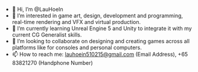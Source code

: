 - 👋 Hi, I’m @LauHoeIn
- 👀 I’m interested in game art, design, development and programming, real-time rendering and VFX and virtual production.
- 🌱 I’m currently learning Unreal Engine 5 and Unity to integrate it with my current CG Generalist skills.
- 💞️ I’m looking to collaborate on designing and creating games across all platforms like for consoles and personal computers.
- 📫 How to reach me: lauhoein510215@gmail.com (Email Address), +65 83821270 (Handphone Number)   
<!---
LauHoeIn/LauHoeIn is a ✨ special ✨ repository because its `README.md` (this file) appears on your GitHub profile.
You can click the Preview link to take a look at your changes.
--->
